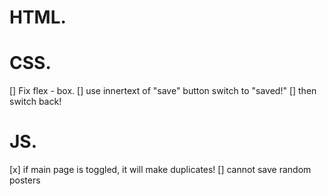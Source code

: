 # HTML.

# CSS.

[] Fix flex - box.
[] use innertext of "save" button switch to "saved!"
[] then switch back!
# JS.
[x] if main page is toggled, it will make duplicates!
[] cannot save random posters
